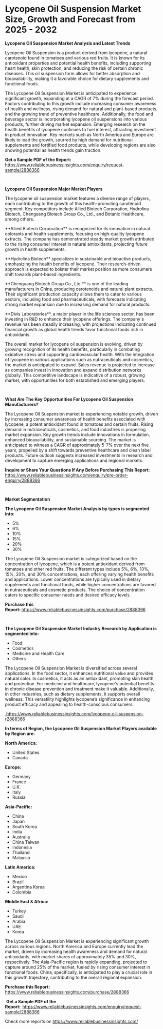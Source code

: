 <p><h1>Lycopene Oil Suspension Market Size, Growth and Forecast from 2025 - 2032</h1></p><p><strong>Lycopene Oil Suspension Market Analysis and Latest Trends</strong></p>
<p><p>Lycopene Oil Suspension is a product derived from lycopene, a natural carotenoid found in tomatoes and various red fruits. It is known for its antioxidant properties and potential health benefits, including supporting heart health, skin protection, and reducing the risk of certain chronic diseases. This oil suspension form allows for better absorption and bioavailability, making it a favorable choice for dietary supplements and functional foods.</p><p>The Lycopene Oil Suspension Market is anticipated to experience significant growth, expanding at a CAGR of 7% during the forecast period. Factors contributing to this growth include increasing consumer awareness of health and wellness, rising demand for natural and plant-based products, and the growing trend of preventive healthcare. Additionally, the food and beverage sector is incorporating lycopene oil suspensions into various products, further driving market expansion. Emerging research on the health benefits of lycopene continues to fuel interest, attracting investment in product innovation. Key markets such as North America and Europe are likely to lead the growth, spurred by high demand for nutritional supplements and fortified food products, while developing regions are also showing potential as health trends gain traction.</p></p>
<p><strong>Get a Sample PDF of the Report:&nbsp;</strong> <a href="https://www.reliablebusinessinsights.com/enquiry/request-sample/2888366?utm_campaign=3366&utm_medium=2&utm_source=Github&utm_content=ia&utm_term=14032025&utm_id=lycopene-oil-suspension">https://www.reliablebusinessinsights.com/enquiry/request-sample/2888366</a></p>
<p>&nbsp;</p>
<p><strong>Lycopene Oil Suspension Major Market Players</strong></p>
<p><p>The lycopene oil suspension market features a diverse range of players, each contributing to the growth of this health-promoting carotenoid segment. Key competitors include Allied Biotech Corporation, Hydrolina Biotech, Chenguang Biotech Group Co., Ltd., and Botanic Healthcare, among others.</p><p>**Allied Biotech Corporation** is recognized for its innovation in natural colorants and health supplements, focusing on high-quality lycopene extracts. The company has demonstrated steady market growth attributed to the rising consumer interest in natural antioxidants, projecting future growth in health supplements.</p><p>**Hydrolina Biotech** specializes in sustainable and bioactive products, emphasizing the health benefits of lycopene. Their research-driven approach is expected to bolster their market position as more consumers shift towards plant-based ingredients.</p><p>**Chenguang Biotech Group Co., Ltd.** is one of the leading manufacturers in China, producing carotenoids and natural plant extracts. Their significant production capacity allows them to cater to various sectors, including food and pharmaceuticals, with forecasts indicating strong market expansion due to increasing demand for natural products.</p><p>**Divis Laboratories**, a major player in the life sciences sector, has been investing in R&D to enhance their lycopene offerings. The company's revenue has been steadily increasing, with projections indicating continued financial growth as global health trends favor functional foods rich in antioxidants.</p><p>The overall market for lycopene oil suspension is evolving, driven by growing recognition of its health benefits, particularly in combating oxidative stress and supporting cardiovascular health. With the integration of lycopene in various applications such as nutraceuticals and cosmetics, the market is anticipated to expand. Sales revenue is projected to increase as companies invest in innovation and expand distribution networks globally. This competitive landscape is indicative of a robust, growing market, with opportunities for both established and emerging players.</p></p>
<p>&nbsp;</p>
<p><strong>What Are The Key Opportunities For Lycopene Oil Suspension Manufacturers?</strong></p>
<p><p>The Lycopene Oil Suspension market is experiencing notable growth, driven by increasing consumer awareness of health benefits associated with lycopene, a potent antioxidant found in tomatoes and certain fruits. Rising demand in nutraceuticals, cosmetics, and food industries is propelling market expansion. Key growth trends include innovations in formulation, enhanced bioavailability, and sustainable sourcing. The market is anticipated to witness a CAGR of approximately 5-7% over the next five years, propelled by a shift towards preventive healthcare and clean label products. Future outlook suggests increased investments in research and development to capture emerging applications and regional markets.</p></p>
<p><strong>Inquire or Share Your Questions If Any Before Purchasing This Report:</strong> <a href="https://www.reliablebusinessinsights.com/enquiry/pre-order-enquiry/2888366?utm_campaign=3366&utm_medium=2&utm_source=Github&utm_content=ia&utm_term=14032025&utm_id=lycopene-oil-suspension">https://www.reliablebusinessinsights.com/enquiry/pre-order-enquiry/2888366</a></p>
<p>&nbsp;</p>
<p><strong>Market Segmentation</strong></p>
<p><strong>The Lycopene Oil Suspension Market Analysis by types is segmented into:</strong></p>
<p><ul><li>5%</li><li>6%</li><li>10%</li><li>15%</li><li>20%</li><li>30%</li></ul></p>
<p><p>The Lycopene Oil Suspension market is categorized based on the concentration of lycopene, which is a potent antioxidant derived from tomatoes and other red fruits. The different types include 5%, 6%, 10%, 15%, 20%, and 30% concentrations, each offering varying health benefits and applications. Lower concentrations are typically used in dietary supplements and functional foods, while higher concentrations are favored in nutraceuticals and cosmetic products. The choice of concentration caters to specific consumer needs and desired efficacy levels.</p></p>
<p><strong>Purchase this Report:&nbsp;</strong><a href="https://www.reliablebusinessinsights.com/purchase/2888366?utm_campaign=3366&utm_medium=2&utm_source=Github&utm_content=ia&utm_term=14032025&utm_id=lycopene-oil-suspension">https://www.reliablebusinessinsights.com/purchase/2888366</a></p>
<p>&nbsp;</p>
<p><strong>The Lycopene Oil Suspension Market Industry Research by Application is segmented into:</strong></p>
<p><ul><li>Food</li><li>Cosmetics</li><li>Medicine and Health Care</li><li>Others</li></ul></p>
<p><p>The Lycopene Oil Suspension Market is diversified across several applications. In the food sector, it enhances nutritional value and provides natural color. In cosmetics, it acts as an antioxidant, promoting skin health and protection. For medicine and healthcare, lycopene's potential benefits in chronic disease prevention and treatment make it valuable. Additionally, in other industries, such as dietary supplements, it supports overall wellness. This versatility highlights lycopene’s significance in enhancing product efficacy and appealing to health-conscious consumers.</p></p>
<p><a href="https://www.reliablebusinessinsights.com/lycopene-oil-suspension-r2888366?utm_campaign=3366&utm_medium=2&utm_source=Github&utm_content=ia&utm_term=14032025&utm_id=lycopene-oil-suspension">&nbsp;https://www.reliablebusinessinsights.com/lycopene-oil-suspension-r2888366</a></p>
<p><strong>In terms of Region, the Lycopene Oil Suspension Market Players available by Region are:</strong></p>
<p>
    <p> <strong> North America: </strong>
        <ul>
            <li>United States</li>
            <li>Canada</li>
        </ul>
        </p> 
    <p> <strong> Europe: </strong>
        <ul>
            <li>Germany</li>
            <li>France</li>
            <li>U.K.</li>
            <li>Italy</li>
            <li>Russia</li>
        </ul>
        </p> 
    <p> <strong> Asia-Pacific: </strong>
        <ul>
            <li>China</li>
            <li>Japan</li>
            <li>South Korea</li>
            <li>India</li>
            <li>Australia</li>
            <li>China Taiwan</li>
            <li>Indonesia</li>
            <li>Thailand</li>
            <li>Malaysia</li>
        </ul>
        </p> 
    <p> <strong> Latin America: </strong>
        <ul>
            <li>Mexico</li>
            <li>Brazil</li>
            <li>Argentina Korea</li>
            <li>Colombia</li>
        </ul>
        </p> 
    <p> <strong> Middle East & Africa: </strong>
        <ul>
            <li>Turkey</li>
            <li>Saudi</li>
            <li>Arabia</li>
            <li>UAE</li>
            <li>Korea</li>
        </ul>
    </p>
    </p>
<p><p>The Lycopene Oil Suspension Market is experiencing significant growth across various regions. North America and Europe currently lead the market, driven by increasing health awareness and demand for natural antioxidants, with market shares of approximately 35% and 30%, respectively. The Asia-Pacific region is rapidly expanding, projected to capture around 25% of the market, fueled by rising consumer interest in functional foods. China, specifically, is anticipated to play a crucial role in this growth trajectory, contributing to the overall regional expansion.</p></p>
<p><strong>Purchase this Report: </strong><a href="https://www.reliablebusinessinsights.com/purchase/2888366?utm_campaign=3366&utm_medium=2&utm_source=Github&utm_content=ia&utm_term=14032025&utm_id=lycopene-oil-suspension">https://www.reliablebusinessinsights.com/purchase/2888366</a></p>
<p>&nbsp;<strong>Get a Sample PDF of the Report:&nbsp;&nbsp;</strong><a href="https://www.reliablebusinessinsights.com/enquiry/request-sample/2888366?utm_campaign=3366&utm_medium=2&utm_source=Github&utm_content=ia&utm_term=14032025&utm_id=lycopene-oil-suspension">https://www.reliablebusinessinsights.com/enquiry/request-sample/2888366</a></p>
<p><strong></strong></p>
<p>Check more reports on <a href="https://www.reliablebusinessinsights.com/?utm_campaign=3366&utm_medium=2&utm_source=Github&utm_content=ia&utm_term=14032025&utm_id=lycopene-oil-suspension">https://www.reliablebusinessinsights.com/</a></p>